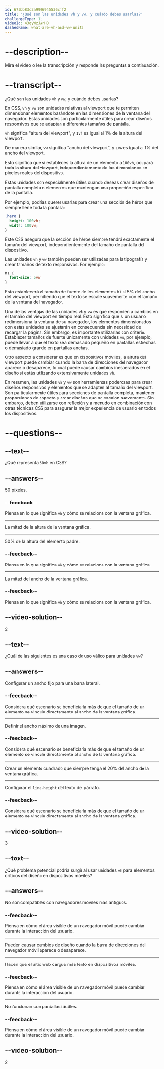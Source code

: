 ```yaml
---
id: 672bb83c3a9906945536cff2
title: '¿Qué son las unidades vh y vw, y cuándo debes usarlas?'
challengeType: 11
videoId: 43qyWzJArH8
dashedName: what-are-vh-and-vw-units
---
```


# --description--

Mira el video o lee la transcripción y responde las preguntas a continuación.

# --transcript--

¿Qué son las unidades `vh` y `vw`, y cuándo debes usarlas?

En CSS, `vh` y `vw` son unidades relativas al viewport que te permiten dimensionar elementos basándote en las dimensiones de la ventana del navegador. Estas unidades son particularmente útiles para crear diseños responsivos que se adaptan a diferentes tamaños de pantalla.

`vh` significa "altura del viewport", y `1vh` es igual al 1% de la altura del viewport.

De manera similar, `vw` significa "ancho del viewport", y `1vw` es igual al 1% del ancho del viewport.

Esto significa que si estableces la altura de un elemento a `100vh`, ocupará toda la altura del viewport, independientemente de las dimensiones en píxeles reales del dispositivo.

Estas unidades son especialmente útiles cuando deseas crear diseños de pantalla completa o elementos que mantengan una proporción específica de la pantalla.

Por ejemplo, podrías querer usarlas para crear una sección de héroe que siempre llene toda la pantalla:

```css
.hero {
  height: 100vh;
  width: 100vw;
}
```

Este CSS asegura que la sección de héroe siempre tendrá exactamente el tamaño del viewport, independientemente del tamaño de pantalla del dispositivo.

Las unidades `vh` y `vw` también pueden ser utilizadas para la tipografía y crear tamaños de texto responsivos. Por ejemplo:

```css
h1 {
  font-size: 5vw;
}
```

Esto establecerá el tamaño de fuente de los elementos `h1` al 5% del ancho del viewport, permitiendo que el texto se escale suavemente con el tamaño de la ventana del navegador.

Una de las ventajas de las unidades `vh` y `vw` es que responden a cambios en el tamaño del viewport en tiempo real. Esto significa que si un usuario redimensiona la ventana de su navegador, los elementos dimensionados con estas unidades se ajustarán en consecuencia sin necesidad de recargar la página. Sin embargo, es importante utilizarlas con criterio. Establecer tamaños de fuente únicamente con unidades `vw`, por ejemplo, puede llevar a que el texto sea demasiado pequeño en pantallas estrechas o demasiado grande en pantallas anchas.

Otro aspecto a considerar es que en dispositivos móviles, la altura del viewport puede cambiar cuando la barra de direcciones del navegador aparece o desaparece, lo cual puede causar cambios inesperados en el diseño si estás utilizando extensivamente unidades `vh`.

En resumen, las unidades `vh` y `vw` son herramientas poderosas para crear diseños responsivos y elementos que se adapten al tamaño del viewport. Son particularmente útiles para secciones de pantalla completa, mantener proporciones de aspecto y crear diseños que se escalan suavemente. Sin embargo, deben utilizarse con reflexión y a menudo en combinación con otras técnicas CSS para asegurar la mejor experiencia de usuario en todos los dispositivos.

# --questions--

## --text--

¿Qué representa `50vh` en CSS?

## --answers--

50 píxeles.

### --feedback--

Piensa en lo que significa `vh` y cómo se relaciona con la ventana gráfica.

---

La mitad de la altura de la ventana gráfica.

---

50% de la altura del elemento padre.

### --feedback--

Piensa en lo que significa `vh` y cómo se relaciona con la ventana gráfica.

---

La mitad del ancho de la ventana gráfica.

### --feedback--

Piensa en lo que significa `vh` y cómo se relaciona con la ventana gráfica.

## --video-solution--

2

## --text--

¿Cuál de las siguientes es una caso de uso válido para unidades `vw`?

## --answers--

Configurar un ancho fijo para una barra lateral.

### --feedback--

Considera qué escenario se beneficiaría más de que el tamaño de un elemento se vincule directamente al ancho de la ventana gráfica.

---

Definir el ancho máximo de una imagen.

### --feedback--

Considera qué escenario se beneficiaría más de que el tamaño de un elemento se vincule directamente al ancho de la ventana gráfica.

---

Crear un elemento cuadrado que siempre tenga el 20% del ancho de la ventana gráfica.

---

Configurar el `line-height` del texto del párrafo.

### --feedback--

Considera qué escenario se beneficiaría más de que el tamaño de un elemento se vincule directamente al ancho de la ventana gráfica.

## --video-solution--

3

## --text--

¿Qué problema potencial podría surgir al usar unidades `vh` para elementos críticos del diseño en dispositivos móviles?

## --answers--

No son compatibles con navegadores móviles más antiguos.

### --feedback--

Piensa en cómo el área visible de un navegador móvil puede cambiar durante la interacción del usuario.

---

Pueden causar cambios de diseño cuando la barra de direcciones del navegador móvil aparece o desaparece.

---

Hacen que el sitio web cargue más lento en dispositivos móviles.

### --feedback--

Piensa en cómo el área visible de un navegador móvil puede cambiar durante la interacción del usuario.

---

No funcionan con pantallas táctiles.

### --feedback--

Piensa en cómo el área visible de un navegador móvil puede cambiar durante la interacción del usuario.

## --video-solution--

2
